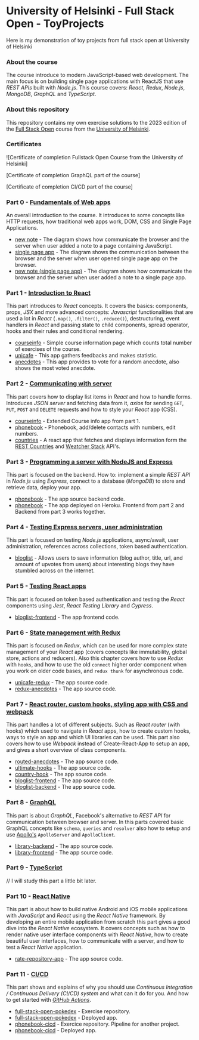
# University of Helsinki - Full Stack Open - ToyProjects
Here is my demonstration of toy projects from full stack open at University of Helsinki


### About the course 

The course introduce to modern JavaScript-based web development. The main focus is on building single page applications with ReactJS that use _REST APIs_ built with _Node.js_. This course covers: _React_, _Redux_, _Node.js_, _MongoDB_, _GraphQL_ and _TypeScript_.

### About this repository

This repository contains my own exercise solutions to the 2023 edition of the [Full Stack Open](https://fullstackopen.com/en) course from the [University of Helsinki]().

### Certificates

![Certificate of completion Fullstack Open Course from the University of Helsinki]

[Certificate of completion GraphQL part of the course]

[Certificate of completion CI/CD part of the course]

### Part 0 - [Fundamentals of Web apps](https://fullstackopen.com/en/part0)

An overall introduction to the course. It introduces to some concepts like HTTP requests, how traditional web apps work, DOM, CSS and Single Page Applications.

- [new note](/part0) - The diagram shows how communicate the browser and the server when user added a note to a page containing JavaScript.
- [single page app](/part0) - The diagram shows the communication between the browser and the server when user opened single page app on the browser.
- [new note (single page app)](/part0) - The diagram shows how communicate the browser and the server when user added a note to a single page app.

### Part 1 - [Introduction to React](https://fullstackopen.com/en/part1)

This part introduces to _React_ concepts. It covers the basics: components, props, _JSX_ and more advanced concepts: _Javascript_ functionalities that are used a lot in _React_ (`.map()`, `.filter()`, `.reduce()`), destructuring, event handlers in _React_ and passing state to child components, spread operator, hooks and their rules and conditional rendering.

- [courseinfo](/part1/course-info) - Simple course information page which counts total number of exercises of the course.
- [unicafe](/part1/unicafe) - This app gathers feedbacks and makes statistic.
- [anecdotes](/part1/anecdotes) - This app provides to vote for a random anecdote, also shows the most voted anecdote.

### Part 2 - [Communicating with server](https://fullstackopen.com/en/part2)

This part covers how to display list items in _React_ and how to handle forms. Introduces _JSON server_ and fetching data from it, _axios_ for sending `GET`, `PUT`, `POST` and `DELETE` requests and how to style your _React_ app (CSS).

- [courseinfo](/part2/course-info) - Extended Course info app from part 1.
- [phonebook](/part2/phonebook) - Phonebook, add/delete contacts with numbers, edit numbers.
- [countries](/part2/countries) - A react app that fetches and displays information form the [REST Countries](https://restcountries.eu) and [Weatcher Stack](https://weatherstack.com/) API's.

### Part 3 - [Programming a server with NodeJS and Express](https://fullstackopen.com/en/part3)

This part is focused on the backend. How to: implement a simple _REST API_ in _Node.js_ using _Express_, connect to a database (_MongoDB_) to store and retrieve data, deploy your app.

- [phonebook](/part3/phonebookbackend) - The app source backend code.
- [phonebook](https://phonebook6.herokuapp.com/) - The app deployed on Heroku. Frontend from part 2 and Backend from part 3 works together.

### Part 4 - [Testing Express servers, user administration](https://fullstackopen.com/en/part4)

This part is focused on testing _Node.js_ applications, async/await, user administration, references across collections, token based authentication.

- [bloglist](/part4/bloglist) - Allows users to save information (blog author, title, url, and amount of upvotes from users) about interesting blogs they have stumbled across on the internet.

### Part 5 - [Testing React apps](https://fullstackopen.com/en/part5)

This part is focused on token based authentication and testing the _React_ components using _Jest_, _React Testing Library_ and _Cypress_.

- [bloglist-frontend](/part5/bloglist-frontend) - The app frontend code.

### Part 6 - [State management with Redux](https://fullstackopen.com/en/part6)

This part is focused on _Redux_, which can be used for more complex state management of your _React_ app (covers concepts like immutability, global store, actions and reducers). Also this chapter covers how to use _Redux_ with `hooks`, and how to use the old `connect` higher order component when you work on older code bases, and `redux thunk` for asynchronous code.

- [unicafe-redux](/part6/unicafe-redux) - The app source code.
- [redux-anecdotes](/part6/redux-anecdotes) - The app source code.

### Part 7 - [React router, custom hooks, styling app with CSS and webpack](https://fullstackopen.com/en/part7)

This part handles a lot of different subjects. Such as _React router_ (with hooks) which used to navigate in _React_ apps, how to create custom hooks, ways to style an app and which UI libraries can be used. This part also covers how to use _Webpack_ instead of Create-React-App to setup an app, and gives a short overview of class components.

- [routed-anecdotes](/part7/routed-anecdotes) - The app source code.
- [ultimate-hooks](/part7/ultimate-hooks) - The app source code.
- [country-hook](/part7/country-hook) - The app source code.
- [bloglist-frontend](/part7/bloglist-frontend) - The app source code.
- [bloglist-backend](/part7/bloglist-backend) - The app source code.

### Part 8 - [GraphQL](https://fullstackopen.com/en/part8)

This part is about _GraphQL_, Facebook's alternative to _REST API_ for communication between browser and server. In this parts covered basic GraphQL concepts like `schema`, `queries` and `resolver` also how to setup and use [Apollo's](https://www.apollographql.com/) `ApolloServer` and `ApolloClient`.

- [library-backend](/part8/library-backend) - The app source code.
- [library-frontend](/part8/library-frontend) - The app source code.

### Part 9 - [TypeScript](https://fullstackopen.com/en/part9)

// I will study this part a little bit later.

### Part 10 - [React Native](https://fullstackopen.com/en/part10)

This part is about how to build native Android and iOS mobile applications with _JavaScript_ and _React_ using the _React Native_ framework. By developing an entire mobile application from scratch this part gives a good dive into the _React Native_ ecosystem. It covers concepts such as how to render native user interface components with _React Native_, how to create beautiful user interfaces, how to communicate with a server, and how to test a _React Native_ application.

- [rate-repository-app](https://github.com/YuriSpiridonov/rate-repository-app) - The app source code.

### Part 11 - [CI/CD](https://fullstackopen.com/en/part11)

This part shows and esplains of why you should use _Continuous Integration / Continuous Delivery (CI/CD) system_ and what can it do for you. And how to get started with _[GitHub Actions](https://github.com/features/actions)_.

- [full-stack-open-pokedex](https://github.com/YuriSpiridonov/full-stack-open-pokedex) - Exercise repository.
- [full-stack-open-pokedex](https://pokedex-fso.fly.dev/) - Deployed app.
- [phonebook-cicd](https://github.com/YuriSpiridonov/phonebook-cicd) - Exercice repository. Pipeline for another project.
- [phonebook-cicd](https://phonebook-cicd.fly.dev/) - Deployed app.
